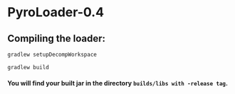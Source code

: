 # PyroLoader-0.4

## Compiling the loader:
```gradle
gradlew setupDecompWorkspace

gradlew build
```
#### You will find your built jar in the directory `builds/libs with -release tag`.
